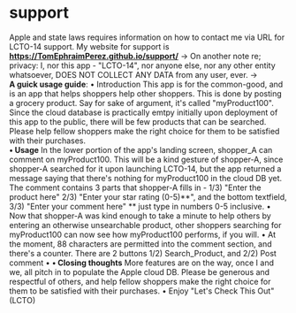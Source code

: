# support
Apple and state laws requires information on how to contact me via URL for LCTO-14 support.
My website for support is **https://TomEphraimPerez.github.io/support/**
->
On another note re; privacy:
I, nor this app - "LCTO-14", nor anyone else, nor any other entity whatsoever, DOES NOT COLLECT ANY DATA from any user, ever.
-> <br />
**A guick usage guide**:
• Introduction
This app is for the common-good, and is an app that helps shoppers help other shoppers.
This is done by posting a grocery product. Say for sake of argument, it's called "myProduct100".
Since the cloud database is practically emtpy initially upon deployment of this app to the public,
there will be few products that can be searched. 
Please help fellow shoppers make the right choice for them to be satisfied with their purchases.
<br />
**• Usage**
In the lower portion of the app's landing screen, shopper_A can comment on myProduct100.
This will be a kind gesture of shopper-A, since shopper-A searched for it upon launching LCTO-14,
but the app returned a message saying that there's nothing for myProduct100 in the cloud DB yet.
The comment contains 3 parts that shopper-A fills in - 
1/3) "Enter the product here"
2/3) "Enter your star rating (0-5)**", and the bottom textfield,
3/3) "Enter your comment here"
** just type in numbers 0-5 inclusive.
•
Now that shopper-A was kind enough to take a minute to help others by entering an otherwise
unsearchable product, other shoppers searching for myProduct100 can now see how myProduct100
performs, if you will.
•
At the moment, 88 characters are permitted into the comment section, and there's a counter.
There are 2 buttons
1/2) Search_Product, and
2/2) Post comment
•
**• Closing thoughts**
More features are on the way, once I and we, all pitch in to populate the Apple cloud DB.
Please be generous and respectful of others, and help fellow shoppers make the right choice
for them to be satisfied with their purchases.
•
Enjoy "Let's Check This Out" (LCTO)
